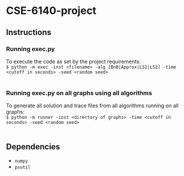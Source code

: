 # CSE-6140-project

## Instructions
### Running exec.py
To execute the code as set by the project requirements: 
<br>
`$ python -m exec -inst <filename> -alg [BnB|Approx|LS1|LS2] -time <cutoff in seconds> -seed <random seed>`
<br>
<br>
### Running exec.py on all graphs using all algorithms
To generate all solution and trace files from all algorithms running on all graphs: 
<br>
`$ python -m runner -inst <directory of graphs> -time <cutoff in seconds> -seed <random seed>`
<br>
<br>
## Dependencies
* `numpy`
* `psutil`
